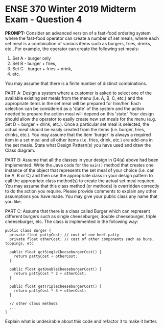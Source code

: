 # ENSE 370 Winter 2019 Midterm Exam - Question 4

**PROMPT:** Consider an advanced version of a fast-food ordering system where the fast-food operator can create a number of set meals, where each set meal is a combination of various items such as burgers, fries, drinks, etc.. For example, the operator can create the following set meals:
1. Set A - burger only
2. Set B - burger + fries,
3. Set C - burger + fries + drink,
4. etc.

You may assume that there is a finite number of distinct combinations.

PART A: Design a system where a customer is asked to select one of the available existing set meals from the menu (i.e. A, B, C, etc,) and the appropriate items in the set meal will be prepared for him/her. Each selection can be considered as a 'state' of the system and the action needed to prepare the action meal will depend on this 'state.' Your design should allow the operator to easily create new set meals for the menu (e.g. Set D = burger + drink, etc.). Once a particular set meal is selected, the actual meal should be easily created from the items (i.e. burger, fries, drinks, etc.). You may assume that the item 'burger' is always a required item in a set meal and all other items (i.e. fries, drink, etc.) are add-ons in the set meals. State what Design Pattern(s) you have used and draw the Class diagram.

PART B: Assume that all the classes in your design in Q4(a) above had been implemented. Write the Java code for the `main()` method that creates one instance of the object that represents the set meal of your choice (i.e. can be A, B or C) and then use the appropriate class in your design pattern to call the appropriate class method(s) to create the actual set meal required. You may assume that this class method (or methods) is overridden correctly to do the action you require. Please provide comments to explain any other assumptions you have made. You may give your public class any name that you like.


PART C: Assume that there is a class called Burger which can represent different burgers such as single cheeseburger, double cheeseburger, triple cheeseburger, etc. The class is implemented in the following way:
~~~~
public class Burger {
  private float pattyCost; // cost of one beef patty
  private float otherCost; // cost of other components such as buns, toppings, etc
  
  public float getSingleCheeseburgerCost() {
    return pattyCost + otherCost;
  }
  
  public float getDoubleCheeseburgerCost() {
    return pattyCost * 2 + otherCost;
  }
  
  public float getTripleCheeseburgerCost() {
    return pattyCost * 3 + otherCost;
  }
  
  // other class methods
  ...
}
~~~~
Explain what is undesirable about this code and refactor it to make it better.
